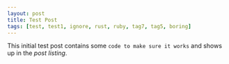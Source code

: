 ```yaml
---
layout: post
title: Test Post
tags: [test, test1, ignore, rust, ruby, tag7, tag5, boring]
---
```


This initial test post contains some `code to make sure it works` and shows up in the *post listing*. 